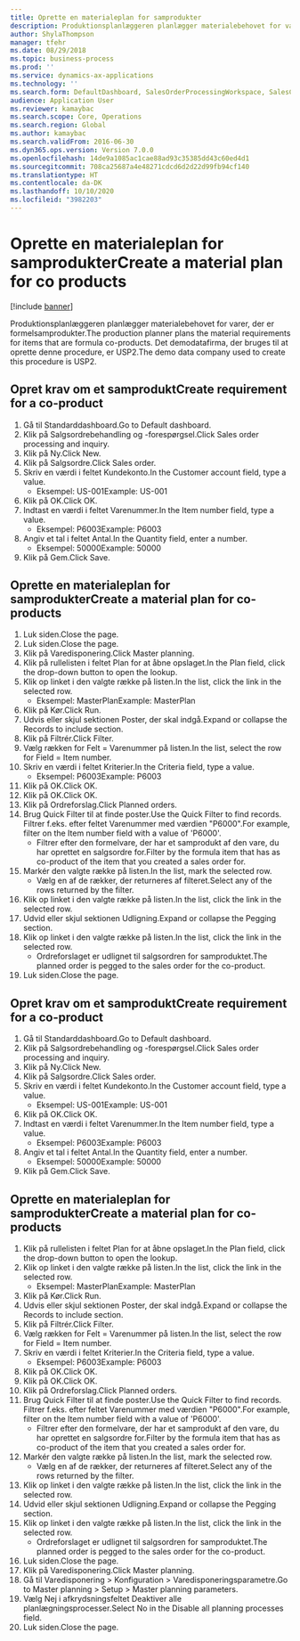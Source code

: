 ```yaml
---
title: Oprette en materialeplan for samprodukter
description: Produktionsplanlæggeren planlægger materialebehovet for varer, der er formelsamprodukter.
author: ShylaThompson
manager: tfehr
ms.date: 08/29/2018
ms.topic: business-process
ms.prod: ''
ms.service: dynamics-ax-applications
ms.technology: ''
ms.search.form: DefaultDashboard, SalesOrderProcessingWorkspace, SalesCreateOrder, SalesTable, ReqCreatePlanWorkspace, ReqTransPlanCard, SysQueryForm, ReqTransPo
audience: Application User
ms.reviewer: kamaybac
ms.search.scope: Core, Operations
ms.search.region: Global
ms.author: kamaybac
ms.search.validFrom: 2016-06-30
ms.dyn365.ops.version: Version 7.0.0
ms.openlocfilehash: 14de9a1085ac1cae88ad93c35385dd43c60ed4d1
ms.sourcegitcommit: 708ca25687a4e48271cdcd6d2d22d99fb94cf140
ms.translationtype: HT
ms.contentlocale: da-DK
ms.lasthandoff: 10/10/2020
ms.locfileid: "3982203"
---
```

# <a name="create-a-material-plan-for-co-products"></a><span data-ttu-id="590e2-103">Oprette en materialeplan for samprodukter</span><span class="sxs-lookup"><span data-stu-id="590e2-103">Create a material plan for co products</span></span>

[!include [banner](../../includes/banner.md)]

<span data-ttu-id="590e2-104">Produktionsplanlæggeren planlægger materialebehovet for varer, der er formelsamprodukter.</span><span class="sxs-lookup"><span data-stu-id="590e2-104">The production planner plans the material requirements for items that are formula co-products.</span></span> <span data-ttu-id="590e2-105">Det demodatafirma, der bruges til at oprette denne procedure, er USP2.</span><span class="sxs-lookup"><span data-stu-id="590e2-105">The demo data company used to create this procedure is USP2.</span></span>


## <a name="create-requirement-for-a-co-product"></a><span data-ttu-id="590e2-106">Opret krav om et samprodukt</span><span class="sxs-lookup"><span data-stu-id="590e2-106">Create requirement for a co-product</span></span>
1. <span data-ttu-id="590e2-107">Gå til Standarddashboard.</span><span class="sxs-lookup"><span data-stu-id="590e2-107">Go to Default dashboard.</span></span>
2. <span data-ttu-id="590e2-108">Klik på Salgsordrebehandling og -forespørgsel.</span><span class="sxs-lookup"><span data-stu-id="590e2-108">Click Sales order processing and inquiry.</span></span>
3. <span data-ttu-id="590e2-109">Klik på Ny.</span><span class="sxs-lookup"><span data-stu-id="590e2-109">Click New.</span></span>
4. <span data-ttu-id="590e2-110">Klik på Salgsordre.</span><span class="sxs-lookup"><span data-stu-id="590e2-110">Click Sales order.</span></span>
5. <span data-ttu-id="590e2-111">Skriv en værdi i feltet Kundekonto.</span><span class="sxs-lookup"><span data-stu-id="590e2-111">In the Customer account field, type a value.</span></span>
    * <span data-ttu-id="590e2-112">Eksempel: US-001</span><span class="sxs-lookup"><span data-stu-id="590e2-112">Example: US-001</span></span>  
6. <span data-ttu-id="590e2-113">Klik på OK.</span><span class="sxs-lookup"><span data-stu-id="590e2-113">Click OK.</span></span>
7. <span data-ttu-id="590e2-114">Indtast en værdi i feltet Varenummer.</span><span class="sxs-lookup"><span data-stu-id="590e2-114">In the Item number field, type a value.</span></span>
    * <span data-ttu-id="590e2-115">Eksempel: P6003</span><span class="sxs-lookup"><span data-stu-id="590e2-115">Example: P6003</span></span>  
8. <span data-ttu-id="590e2-116">Angiv et tal i feltet Antal.</span><span class="sxs-lookup"><span data-stu-id="590e2-116">In the Quantity field, enter a number.</span></span>
    * <span data-ttu-id="590e2-117">Eksempel: 50000</span><span class="sxs-lookup"><span data-stu-id="590e2-117">Example: 50000</span></span>  
9. <span data-ttu-id="590e2-118">Klik på Gem.</span><span class="sxs-lookup"><span data-stu-id="590e2-118">Click Save.</span></span>

## <a name="create-a-material-plan-for-co-products"></a><span data-ttu-id="590e2-119">Oprette en materialeplan for samprodukter</span><span class="sxs-lookup"><span data-stu-id="590e2-119">Create a material plan for co-products</span></span>
1. <span data-ttu-id="590e2-120">Luk siden.</span><span class="sxs-lookup"><span data-stu-id="590e2-120">Close the page.</span></span>
2. <span data-ttu-id="590e2-121">Luk siden.</span><span class="sxs-lookup"><span data-stu-id="590e2-121">Close the page.</span></span>
3. <span data-ttu-id="590e2-122">Klik på Varedisponering.</span><span class="sxs-lookup"><span data-stu-id="590e2-122">Click Master planning.</span></span>
4. <span data-ttu-id="590e2-123">Klik på rullelisten i feltet Plan for at åbne opslaget.</span><span class="sxs-lookup"><span data-stu-id="590e2-123">In the Plan field, click the drop-down button to open the lookup.</span></span>
5. <span data-ttu-id="590e2-124">Klik op linket i den valgte række på listen.</span><span class="sxs-lookup"><span data-stu-id="590e2-124">In the list, click the link in the selected row.</span></span>
    * <span data-ttu-id="590e2-125">Eksempel: MasterPlan</span><span class="sxs-lookup"><span data-stu-id="590e2-125">Example: MasterPlan</span></span>  
6. <span data-ttu-id="590e2-126">Klik på Kør.</span><span class="sxs-lookup"><span data-stu-id="590e2-126">Click Run.</span></span>
7. <span data-ttu-id="590e2-127">Udvis eller skjul sektionen Poster, der skal indgå.</span><span class="sxs-lookup"><span data-stu-id="590e2-127">Expand or collapse the Records to include section.</span></span>
8. <span data-ttu-id="590e2-128">Klik på Filtrér.</span><span class="sxs-lookup"><span data-stu-id="590e2-128">Click Filter.</span></span>
9. <span data-ttu-id="590e2-129">Vælg rækken for Felt = Varenummer på listen.</span><span class="sxs-lookup"><span data-stu-id="590e2-129">In the list, select the row for Field = Item number.</span></span>
10. <span data-ttu-id="590e2-130">Skriv en værdi i feltet Kriterier.</span><span class="sxs-lookup"><span data-stu-id="590e2-130">In the Criteria field, type a value.</span></span>
    * <span data-ttu-id="590e2-131">Eksempel: P6003</span><span class="sxs-lookup"><span data-stu-id="590e2-131">Example: P6003</span></span>  
11. <span data-ttu-id="590e2-132">Klik på OK.</span><span class="sxs-lookup"><span data-stu-id="590e2-132">Click OK.</span></span>
12. <span data-ttu-id="590e2-133">Klik på OK.</span><span class="sxs-lookup"><span data-stu-id="590e2-133">Click OK.</span></span>
13. <span data-ttu-id="590e2-134">Klik på Ordreforslag.</span><span class="sxs-lookup"><span data-stu-id="590e2-134">Click Planned orders.</span></span>
14. <span data-ttu-id="590e2-135">Brug Quick Filter til at finde poster.</span><span class="sxs-lookup"><span data-stu-id="590e2-135">Use the Quick Filter to find records.</span></span> <span data-ttu-id="590e2-136">Filtrer f.eks. efter feltet Varenummer med værdien "P6000".</span><span class="sxs-lookup"><span data-stu-id="590e2-136">For example, filter on the Item number field with a value of 'P6000'.</span></span>
    * <span data-ttu-id="590e2-137">Filtrer efter den formelvare, der har et samprodukt af den vare, du har oprettet en salgsordre for.</span><span class="sxs-lookup"><span data-stu-id="590e2-137">Filter by the formula item that has as co-product of the item that you created a sales order for.</span></span>  
15. <span data-ttu-id="590e2-138">Markér den valgte række på listen.</span><span class="sxs-lookup"><span data-stu-id="590e2-138">In the list, mark the selected row.</span></span>
    * <span data-ttu-id="590e2-139">Vælg en af de rækker, der returneres af filteret.</span><span class="sxs-lookup"><span data-stu-id="590e2-139">Select any of the rows returned by the filter.</span></span>  
16. <span data-ttu-id="590e2-140">Klik op linket i den valgte række på listen.</span><span class="sxs-lookup"><span data-stu-id="590e2-140">In the list, click the link in the selected row.</span></span>
17. <span data-ttu-id="590e2-141">Udvid eller skjul sektionen Udligning.</span><span class="sxs-lookup"><span data-stu-id="590e2-141">Expand or collapse the Pegging section.</span></span>
18. <span data-ttu-id="590e2-142">Klik op linket i den valgte række på listen.</span><span class="sxs-lookup"><span data-stu-id="590e2-142">In the list, click the link in the selected row.</span></span>
    * <span data-ttu-id="590e2-143">Ordreforslaget er udlignet til salgsordren for samproduktet.</span><span class="sxs-lookup"><span data-stu-id="590e2-143">The planned order is pegged to the sales order for the co-product.</span></span>  
19. <span data-ttu-id="590e2-144">Luk siden.</span><span class="sxs-lookup"><span data-stu-id="590e2-144">Close the page.</span></span>

## <a name="create-requirement-for-a-co-product"></a><span data-ttu-id="590e2-145">Opret krav om et samprodukt</span><span class="sxs-lookup"><span data-stu-id="590e2-145">Create requirement for a co-product</span></span>
1. <span data-ttu-id="590e2-146">Gå til Standarddashboard.</span><span class="sxs-lookup"><span data-stu-id="590e2-146">Go to Default dashboard.</span></span>
2. <span data-ttu-id="590e2-147">Klik på Salgsordrebehandling og -forespørgsel.</span><span class="sxs-lookup"><span data-stu-id="590e2-147">Click Sales order processing and inquiry.</span></span>
3. <span data-ttu-id="590e2-148">Klik på Ny.</span><span class="sxs-lookup"><span data-stu-id="590e2-148">Click New.</span></span>
4. <span data-ttu-id="590e2-149">Klik på Salgsordre.</span><span class="sxs-lookup"><span data-stu-id="590e2-149">Click Sales order.</span></span>
5. <span data-ttu-id="590e2-150">Skriv en værdi i feltet Kundekonto.</span><span class="sxs-lookup"><span data-stu-id="590e2-150">In the Customer account field, type a value.</span></span>
    * <span data-ttu-id="590e2-151">Eksempel: US-001</span><span class="sxs-lookup"><span data-stu-id="590e2-151">Example: US-001</span></span>  
6. <span data-ttu-id="590e2-152">Klik på OK.</span><span class="sxs-lookup"><span data-stu-id="590e2-152">Click OK.</span></span>
7. <span data-ttu-id="590e2-153">Indtast en værdi i feltet Varenummer.</span><span class="sxs-lookup"><span data-stu-id="590e2-153">In the Item number field, type a value.</span></span>
    * <span data-ttu-id="590e2-154">Eksempel: P6003</span><span class="sxs-lookup"><span data-stu-id="590e2-154">Example: P6003</span></span>  
8. <span data-ttu-id="590e2-155">Angiv et tal i feltet Antal.</span><span class="sxs-lookup"><span data-stu-id="590e2-155">In the Quantity field, enter a number.</span></span>
    * <span data-ttu-id="590e2-156">Eksempel: 50000</span><span class="sxs-lookup"><span data-stu-id="590e2-156">Example: 50000</span></span>  
9. <span data-ttu-id="590e2-157">Klik på Gem.</span><span class="sxs-lookup"><span data-stu-id="590e2-157">Click Save.</span></span>

## <a name="create-a-material-plan-for-co-products"></a><span data-ttu-id="590e2-158">Oprette en materialeplan for samprodukter</span><span class="sxs-lookup"><span data-stu-id="590e2-158">Create a material plan for co-products</span></span>
1. <span data-ttu-id="590e2-159">Klik på rullelisten i feltet Plan for at åbne opslaget.</span><span class="sxs-lookup"><span data-stu-id="590e2-159">In the Plan field, click the drop-down button to open the lookup.</span></span>
2. <span data-ttu-id="590e2-160">Klik op linket i den valgte række på listen.</span><span class="sxs-lookup"><span data-stu-id="590e2-160">In the list, click the link in the selected row.</span></span>
    * <span data-ttu-id="590e2-161">Eksempel: MasterPlan</span><span class="sxs-lookup"><span data-stu-id="590e2-161">Example: MasterPlan</span></span>  
3. <span data-ttu-id="590e2-162">Klik på Kør.</span><span class="sxs-lookup"><span data-stu-id="590e2-162">Click Run.</span></span>
4. <span data-ttu-id="590e2-163">Udvis eller skjul sektionen Poster, der skal indgå.</span><span class="sxs-lookup"><span data-stu-id="590e2-163">Expand or collapse the Records to include section.</span></span>
5. <span data-ttu-id="590e2-164">Klik på Filtrér.</span><span class="sxs-lookup"><span data-stu-id="590e2-164">Click Filter.</span></span>
6. <span data-ttu-id="590e2-165">Vælg rækken for Felt = Varenummer på listen.</span><span class="sxs-lookup"><span data-stu-id="590e2-165">In the list, select the row for Field = Item number.</span></span>
7. <span data-ttu-id="590e2-166">Skriv en værdi i feltet Kriterier.</span><span class="sxs-lookup"><span data-stu-id="590e2-166">In the Criteria field, type a value.</span></span>
    * <span data-ttu-id="590e2-167">Eksempel: P6003</span><span class="sxs-lookup"><span data-stu-id="590e2-167">Example: P6003</span></span>  
8. <span data-ttu-id="590e2-168">Klik på OK.</span><span class="sxs-lookup"><span data-stu-id="590e2-168">Click OK.</span></span>
9. <span data-ttu-id="590e2-169">Klik på OK.</span><span class="sxs-lookup"><span data-stu-id="590e2-169">Click OK.</span></span>
10. <span data-ttu-id="590e2-170">Klik på Ordreforslag.</span><span class="sxs-lookup"><span data-stu-id="590e2-170">Click Planned orders.</span></span>
11. <span data-ttu-id="590e2-171">Brug Quick Filter til at finde poster.</span><span class="sxs-lookup"><span data-stu-id="590e2-171">Use the Quick Filter to find records.</span></span> <span data-ttu-id="590e2-172">Filtrer f.eks. efter feltet Varenummer med værdien "P6000".</span><span class="sxs-lookup"><span data-stu-id="590e2-172">For example, filter on the Item number field with a value of 'P6000'.</span></span>
    * <span data-ttu-id="590e2-173">Filtrer efter den formelvare, der har et samprodukt af den vare, du har oprettet en salgsordre for.</span><span class="sxs-lookup"><span data-stu-id="590e2-173">Filter by the formula item that has as co-product of the item that you created a sales order for.</span></span>  
12. <span data-ttu-id="590e2-174">Markér den valgte række på listen.</span><span class="sxs-lookup"><span data-stu-id="590e2-174">In the list, mark the selected row.</span></span>
    * <span data-ttu-id="590e2-175">Vælg en af de rækker, der returneres af filteret.</span><span class="sxs-lookup"><span data-stu-id="590e2-175">Select any of the rows returned by the filter.</span></span>  
13. <span data-ttu-id="590e2-176">Klik op linket i den valgte række på listen.</span><span class="sxs-lookup"><span data-stu-id="590e2-176">In the list, click the link in the selected row.</span></span>
14. <span data-ttu-id="590e2-177">Udvid eller skjul sektionen Udligning.</span><span class="sxs-lookup"><span data-stu-id="590e2-177">Expand or collapse the Pegging section.</span></span>
15. <span data-ttu-id="590e2-178">Klik op linket i den valgte række på listen.</span><span class="sxs-lookup"><span data-stu-id="590e2-178">In the list, click the link in the selected row.</span></span>
    * <span data-ttu-id="590e2-179">Ordreforslaget er udlignet til salgsordren for samproduktet.</span><span class="sxs-lookup"><span data-stu-id="590e2-179">The planned order is pegged to the sales order for the co-product.</span></span>  
16. <span data-ttu-id="590e2-180">Luk siden.</span><span class="sxs-lookup"><span data-stu-id="590e2-180">Close the page.</span></span>
17. <span data-ttu-id="590e2-181">Klik på Varedisponering.</span><span class="sxs-lookup"><span data-stu-id="590e2-181">Click Master planning.</span></span>
18. <span data-ttu-id="590e2-182">Gå til Varedisponering > Konfiguration > Varedisponeringsparametre.</span><span class="sxs-lookup"><span data-stu-id="590e2-182">Go to Master planning > Setup > Master planning parameters.</span></span>
19. <span data-ttu-id="590e2-183">Vælg Nej i afkrydsningsfeltet Deaktiver alle planlægningsprocesser.</span><span class="sxs-lookup"><span data-stu-id="590e2-183">Select No in the Disable all planning processes field.</span></span>
20. <span data-ttu-id="590e2-184">Luk siden.</span><span class="sxs-lookup"><span data-stu-id="590e2-184">Close the page.</span></span>

